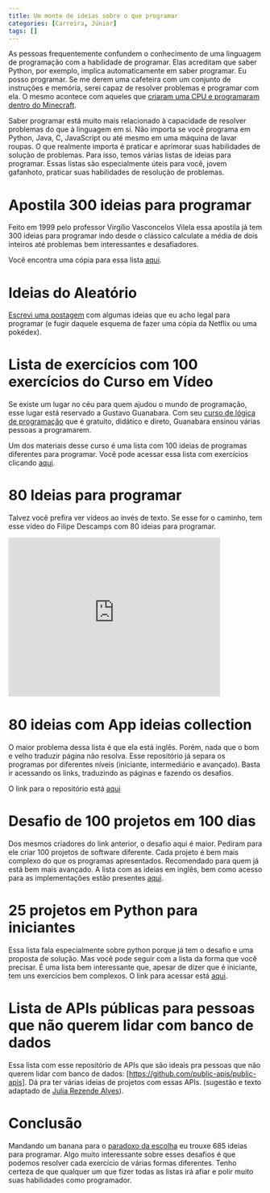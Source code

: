 ```yaml
---
title: Um monte de ideias sobre o que programar
categories: [Carreira, Júnior]
tags: []
---
```


As pessoas frequentemente confundem o conhecimento de uma linguagem de programação com a habilidade de programar. Elas acreditam que saber Python, por exemplo, implica automaticamente em saber programar. Eu posso programar. Se me derem uma cafeteira com um conjunto de instruções e memória, serei capaz de resolver problemas e programar com ela. O mesmo acontece com aqueles que [criaram uma CPU e programaram dentro do Minecraft](https://sergioprado.org/construindo-computadores-com-minecraft/).

Saber programar está muito mais relacionado à capacidade de resolver problemas do que à linguagem em si. Não importa se você programa em Python, Java, C, JavaScript ou até mesmo em uma máquina de lavar roupas. O que realmente importa é praticar e aprimorar suas habilidades de solução de problemas. Para isso, temos várias listas de ideias para programar. Essas listas são especialmente úteis para você, jovem gafanhoto, praticar suas habilidades de resolução de problemas.

# Apostila 300 ideias para programar

Feito em 1999 pelo professor Virgílio Vasconcelos Vilela essa apostila já tem 300 ideias para programar indo desde o clássico calculate a média de dois inteiros até problemas bem interessantes e desafiadores. 

Você encontra uma cópia para essa lista [aqui](/assets/300ideias.pdf).

# Ideias do Aleatório
[Escrevi uma postagem](/posts/ideias-programar) com algumas ideias que eu acho legal para programar (e fugir daquele esquema de fazer uma cópia da Netflix ou uma pokédex).

# Lista de exercícios com 100 exercícios do Curso em Vídeo

Se existe um lugar no céu para quem ajudou o mundo de programação, esse lugar está reservado a Gustavo Guanabara. Com seu [curso de lógica de programação](https://www.cursoemvideo.com/curso/curso-de-algoritmo/) que é gratuito, didático e direto, Guanabara ensinou várias pessoas a programarem. 

Um dos materiais desse curso é uma lista com 100 ideias de programas diferentes para programar. Você pode acessar essa lista com exercícios clicando [aqui](https://www.cursoemvideo.com/wp-content/uploads/2019/08/exercicios-algoritmos.pdf).

# 80 Ideias para programar

Talvez você prefira ver vídeos ao invés de texto. Se esse for o caminho, tem esse vídeo do Filipe Descamps com 80 ideias para programar.

<iframe width="420" height="315" src="https://www.youtube.com/embed/H4CCPaYLTWg" frameborder="0"></iframe>

# 80 ideias com App ideias collection

O maior problema dessa lista é que ela está inglês. Porém, nada que o bom e velho traduzir página não resolva. 
Esse repositório já separa os programas por diferentes níveis (iniciante, intermediário e avançado). Basta ir acessando os links, traduzindo as páginas e fazendo os desafios. 

O link para o repositório está [aqui](https://github.com/florinpop17/app-ideas)

# Desafio de 100 projetos em 100 dias 

Dos mesmos criadores do link anterior, o desafio aqui é maior. Pediram para ele criar 100 projetos de software diferente. Cada projeto é bem mais complexo do que os programas apresentados. Recomendado para quem já está bem mais avançado. A lista com as ideias em inglês, bem como acesso para as implementações estão presentes [aqui](https://www.florin-pop.com/blog/2019/09/100-days-100-projects/).

# 25 projetos em Python para iniciantes
Essa lista fala especialmente sobre python porque já tem o desafio e uma proposta de solução. Mas você pode seguir com a lista da forma que você precisar.
É uma lista bem interessante que, apesar de dizer que é iniciante, tem uns exercícios bem complexos. O link para acessar está [aqui](https://www.freecodecamp.org/portuguese/news/25-projetos-em-python-para-iniciantes-ideias-faceis-para-comecar-a-programar-em-python).

# Lista de APIs públicas para pessoas que não querem lidar com banco de dados

Essa lista com esse repositório de APIs que são ideais pra pessoas que não querem lidar com banco de dados: [https://github.com/public-apis/public-apis].
Dá pra ter várias ideias de projetos com essas APIs. (sugestão e texto adaptado de [Julia Rezende Alves](https://www.linkedin.com/in/juliarezendealves/)).


# Conclusão

Mandando um banana para o [paradoxo da escolha](https://en.wikipedia.org/wiki/The_Paradox_of_Choice) eu trouxe 685 ideias para programar. Algo muito interessante sobre esses desafios é que podemos resolver cada exercício de várias formas diferentes. Tenho certeza de que qualquer um que fizer todas as listas irá afiar e polir muito suas habilidades como programador.